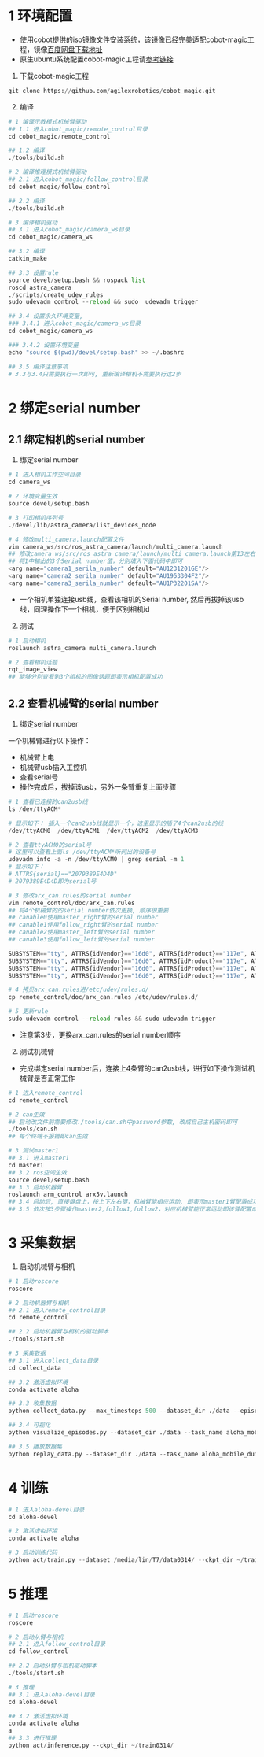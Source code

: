 # 1 环境配置

+ 使用cobot提供的iso镜像文件安装系统，该镜像已经完美适配cobot-magic工程，镜像[百度网盘下载地址]()
+ 原生ubuntu系统配置cobot-magic工程请[参考链接](https://github.com/agilexrobotics/cobot_magic/blob/main/readme.md)

1. 下载cobot-magic工程
~~~python
git clone https://github.com/agilexrobotics/cobot_magic.git
~~~

2. 编译
~~~python
# 1 编译示教模式机械臂驱动
## 1.1 进入cobot_magic/remote_control目录
cd cobot_magic/remote_control

## 1.2 编译
./tools/build.sh

# 2 编译推理模式机械臂驱动
## 2.1 进入cobot_magic/follow_control目录
cd cobot_magic/follow_control

## 2.2 编译
./tools/build.sh

# 3 编译相机驱动
## 3.1 进入cobot_magic/camera_ws目录
cd cobot_magic/camera_ws

## 3.2 编译
catkin_make

## 3.3 设置rule
source devel/setup.bash && rospack list
roscd astra_camera
./scripts/create_udev_rules
sudo udevadm control --reload && sudo  udevadm trigger

## 3.4 设置永久环境变量,
### 3.4.1 进入cobot_magic/camera_ws目录
cd cobot_magic/camera_ws

### 3.4.2 设置环境变量
echo "source $(pwd)/devel/setup.bash" >> ~/.bashrc 

## 3.5 编译注意事项
# 3.3与3.4只需要执行一次即可, 重新编译相机不需要执行这2步
~~~

# 2 绑定serial number

## 2.1 绑定相机的serial number

1. 绑定serial number
~~~python
# 1 进入相机工作空间目录
cd camera_ws

# 2 环境变量生效
source devel/setup.bash

# 3 打印相机序列号
./devel/lib/astra_camera/list_devices_node

# 4 修改multi_camera.launch配置文件
vim camera_ws/src/ros_astra_camera/launch/multi_camera.launch
## 修改camera_ws/src/ros_astra_camera/launch/multi_camera.launch第13左右相机的Serial number值
## 将1中输出的3个Serial number值，分别填入下面代码中即可
<arg name="camera1_serila_number" default="AU1231201GE"/>
<arg name="camera2_serila_number" default="AU1953304F2"/>
<arg name="camera3_serila_number" default="AU1P32201SA"/>
~~~

+ 一个相机单独连接usb线，查看该相机的Serial number, 然后再拔掉该usb线，同理操作下一个相机，便于区别相机id

2. 测试
~~~python
# 1 启动相机
roslaunch astra_camera multi_camera.launch

# 2 查看相机话题
rqt_image_view
## 能够分别查看到3个相机的图像话题即表示相机配置成功
~~~


## 2.2 查看机械臂的serial number

1. 绑定serial number

一个机械臂进行以下操作：
+ 机械臂上电
+ 机械臂usb插入工控机
+ 查看serial号
+ 操作完成后，拔掉该usb，另外一条臂重复上面步骤

~~~python
# 1 查看已连接的can2usb线
ls /dev/ttyACM*

# 显示如下： 插入一个can2usb线就显示一个，这里显示的插了4个can2usb的线
/dev/ttyACM0  /dev/ttyACM1  /dev/ttyACM2  /dev/ttyACM3

# 2 查看ttyACM0的serial号
# 这里可以查看上面ls /dev/ttyACM*所列出的设备号
udevadm info -a -n /dev/ttyACM0 | grep serial -m 1
# 显示如下：
# ATTRS{serial}=="2079389E4D4D"
# 2079389E4D4D即为serial号

# 3 修改arx_can.rules的serial number
vim remote_control/doc/arx_can.rules
## 将4个机械臂的的serial number依次更换, 顺序很重要
## canable0使用master_right臂的serial number
## canable1使用follow_right臂的serial number
## canable2使用master_left臂的serial number
## canable3使用follow_left臂的serial number

SUBSYSTEM=="tty", ATTRS{idVendor}=="16d0", ATTRS{idProduct}=="117e", ATTRS{serial}=="206438674D4D", SYMLINK+="canable0"
SUBSYSTEM=="tty", ATTRS{idVendor}=="16d0", ATTRS{idProduct}=="117e", ATTRS{serial}=="207938A14D4D", SYMLINK+="canable1"
SUBSYSTEM=="tty", ATTRS{idVendor}=="16d0", ATTRS{idProduct}=="117e", ATTRS{serial}=="207638884D4D", SYMLINK+="canable2"
SUBSYSTEM=="tty", ATTRS{idVendor}=="16d0", ATTRS{idProduct}=="117e", ATTRS{serial}=="208E386A4D4D", SYMLINK+="canable3"

# 4 拷贝arx_can.rules进/etc/udev/rules.d/
cp remote_control/doc/arx_can.rules /etc/udev/rules.d/

# 5 更新rule
sudo udevadm control --reload-rules && sudo udevadm trigger
~~~

+ 注意第3步，更换arx_can.rules的serial number顺序

2. 测试机械臂

+ 完成绑定serial number后，连接上4条臂的can2usb线，进行如下操作测试机械臂是否正常工作

~~~python
# 1 进入remote_control
cd remote_control

# 2 can生效
## 启动改文件前需要修改./tools/can.sh中password参数, 改成自己主机密码即可
./tools/can.sh
## 每个终端不报错即can生效

# 3 测试master1
## 3.1 进入master1
cd master1
## 3.2 ros空间生效
source devel/setup.bash
## 3.3 启动机器臂
roslaunch arm_control arx5v.launch
## 3.4 启动后, 直接键盘上，按上下左右键，机械臂能相应运动, 即表示master1臂配置成功
## 3.5 依次按3步骤操作master2,follow1,follow2，对应机械臂能正常运动即该臂配置成功
~~~


# 3 采集数据

1. 启动机械臂与相机
~~~python
# 1 启动roscore
roscore

# 2 启动机器臂与相机
## 2.1 进入remote_control目录
cd remote_control

## 2.2 启动机器臂与相机的驱动脚本
./tools/start.sh

# 3 采集数据
## 3.1 进入collect_data目录
cd collect_data

## 3.2 激活虚拟环境
conda activate aloha

## 3.3 收集数据
python collect_data.py --max_timesteps 500 --dataset_dir ./data --episode_idx 0

## 3.4 可视化
python visualize_episodes.py --dataset_dir ./data --task_name aloha_mobile_dummy --episode_idx 0

## 3.5 播放数据集
python replay_data.py --dataset_dir ./data --task_name aloha_mobile_dummy --episode_idx 0
~~~

# 4 训练

~~~python
# 1 进入aloha-devel目录
cd aloha-devel

# 2 激活虚拟环境
conda activate aloha

# 3 启动训练代码
python act/train.py --dataset /media/lin/T7/data0314/ --ckpt_dir ~/train0314/ --batch_size 48 --num_epochs 3000
~~~

# 5 推理

~~~python
# 1 启动roscore
roscore

# 2 启动从臂与相机
## 2.1 进入follow_control目录
cd follow_control

## 2.2 启动从臂与相机驱动脚本
./tools/start.sh

# 3 推理
## 3.1 进入aloha-devel目录
cd aloha-devel

## 3.2 激活虚拟环境
conda activate aloha
a
## 3.3 进行推理
python act/inference.py --ckpt_dir ~/train0314/
~~~

